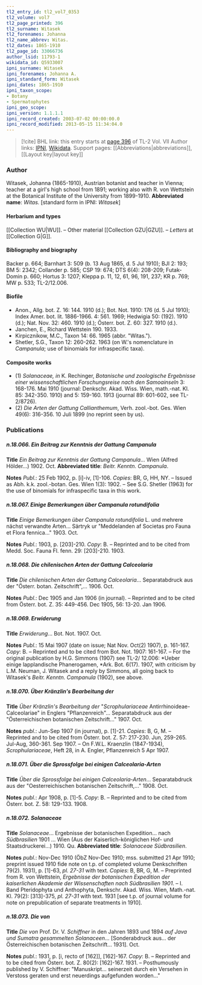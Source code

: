 ```yaml
---
tl2_entry_id: tl2_vol7_0353
tl2_volume: vol7
tl2_page_printed: 396
tl2_surname: Witasek
tl2_forenames: Johanna
tl2_name_abbrev: Witas.
tl2_dates: 1865-1910
tl2_page_id: 33066736
author_lsid: 11793-1
wikidata_id: Q5933007
ipni_surname: Witasek
ipni_forenames: Johanna A.
ipni_standard_form: Witasek
ipni_dates: 1865-1910
ipni_taxon_scope: 
- Botany
- Spermatophytes
ipni_geo_scope: 
ipni_version: 1.1.1.1
ipni_record_created: 2003-07-02 00:00:00.0
ipni_record_modified: 2013-05-15 11:34:04.0
---
```


> [!cite] BHL link: this entry starts at [page 396](https://www.biodiversitylibrary.org/page/33066736) of TL-2 Vol. VII
> Author links: [IPNI](https://www.ipni.org/a/11793-1), [Wikidata](https://www.wikidata.org/wiki/Q5933007). Support pages: [[Abbreviations|abbreviations]], [[Layout key|layout key]]

### Author

Witasek, Johanna (1865-1910), Austrian botanist and teacher in Vienna; teacher at a girl's high school from 1891; working also with R. von Wettstein at the Botanical Institute of the University from 1899-1910. 
**Abbreviated name**: *Witas.* \[standard form in IPNI: *Witasek*\]

#### Herbarium and types

[[Collection WU|WU]]. – Other material [[Collection GZU|GZU]]. – *Letters* at [[Collection G|G]].

#### Bibliography and biography

Backer p. 664; Barnhart 3: 509 (b. 13 Aug 1865, d. 5 Jul 1910); BJI 2: 193; BM 5: 2342; Collander p. 585; CSP 19: 674; DTS 6(4): 208-209; Futak-Domin p. 660; Hortus 3: 1207; Kleppa p. 11, 12, 61, 96, 191, 237; KR p. 769; MW p. 533; TL-2/12.006.

#### Biofile

- Anon., Allg. bot. Z. 16: 144. 1910 (d.); Bot. Not. 1910: 176 (d. 5 Jul 1910); Index Amer. bot. lit. 1886-1966. 4: 561. 1969; Hedwigia 50: (192). 1910 (d.); Nat. Nov. 32: 460. 1910 (d.); Österr. bot. Z. 60: 327. 1910 (d.).
- Janchen, E., Richard Wettstein 190. 1933.
- Kirpicznikow, M.C., Taxon 14: 66. 1965 (abbr. "Witas.").
- Shetler, S.G., Taxon 12: 260-262. 1963 (on W.'s nomenclature in *Campanula*; use of binomials for infraspecific taxa).

#### Composite works

- (1) *Solanaceae, in* K. Rechinger, *Botanische und zoologische Ergebnisse einer wissenschaftlichen Forschungsreise nach den Samoainseln* 3: 168-176. Mai 1910 (journal: Denkschr. Akad. Wiss. Wien, math.-nat. Kl. 85: 342-350. 1910) and 5: 159-160. 1913 (journal 89: 601-602, see TL-2/8726).
- (2) *Die Arten der Gattung Callianthemum*, Verh. zool.-bot. Ges. Wien 49(6): 316-356. 10 Juli 1899 (no reprint seen by us).

### Publications

##### n.18.066. Ein Beitrag zur Kenntnis der Gattung Campanula

**Title**
*Ein Beitrag zur Kenntnis der Gattung Campanula*... Wien (Alfred Hölder...) 1902. Oct.
**Abbreviated title**: *Beitr. Kenntn. Campanula*.

**Notes**
*Publ*.: 25 Feb 1902, p. \[i\]-iv, \[1\]-106. *Copies*: BR, G, HH, NY. – Issued as Abh. k.k. zool.-botan. Ges. Wien 1(3): 1902. – See S.G. Shetler (1963) for the use of binomials for infraspecific taxa in this work.

##### n.18.067. Einige Bemerkungen über Campanula rotundifolia

**Title**
*Einige Bemerkungen über Campanula rotundifolia* L. und mehrere nächst verwandte Arten... Särtryk ur "Meddelanden af Societas pro Fauna et Flora fennica..." 1903. Oct.

**Notes**
*Publ*.: 1903, p. \[203\]-210. *Copy*: B. – Reprinted and to be cited from Medd. Soc. Fauna Fl. fenn. 29: \[203\]-210. 1903.

##### n.18.068. Die chilenischen Arten der Gattung Calceolaria

**Title**
*Die chilenischen Arten der Gattung Calceolaria*... Separatabdruck aus der "Österr. botan. Zeitschrift",... 1906. Oct.

**Notes**
*Publ*.: Dec 1905 and Jan 1906 (in journal). – Reprinted and to be cited from Österr. bot. Z. 35: 449-456. Dec 1905, 56: 13-20. Jan 1906.

##### n.18.069. Erwiderung

**Title**
*Erwiderung*... Bot. Not. 1907. Oct.

**Notes**
*Publ*.: 15 Mai 1907 (date on issue; Nat Nov. Oct(2) 1907), p. 161-167. *Copy*: B. – Reprinted and to be cited from Bot. Not. 1907: 161-167. – For the original publication by H.G. Simmons (1907) see TL-2/ 12.006: *Ueber einige lapplandische Phanerogamen, *Ark. Bot. 6(17). 1907, with criticism by L.M. Neuman, J. Witasek and a reply by Simmons, all going back to Witasek's *Beitr. Kenntn. Campanula* (1902), see above.

##### n.18.070. Über Kränzlin's Bearbeitung der

**Title**
*Über Kränzlin's Bearbeitung der* "*Scrophulariaceae* Antirrhinoideae-Calceolariae" in Englers "Pflanzenreich"... Separatabdruck aus der "Österreichischen botanischen Zeitschrift..." 1907. Oct.

**Notes**
*publ*.: Jun-Sep 1907 (in journal), p. \[1\]-21. *Copies*: B, G, M. – Reprinted and to be cited from Österr. bot. Z. 57: 217-230. Jun, 259-265. Jul-Aug, 360-361. Sep 1907. – On F.W.L. Kraenzlin (1847-1934), *Scrophulariaceae*, Heft 28, in A. Engler, Pflanzenreich 5 Apr 1907.

##### n.18.071. Über die Sprossfolge bei einigen Calceolaria-Arten

**Title**
*Über die Sprossfolge bei einigen Calceolaria-Arten*... Separatabdruck aus der "Oesterreichischen botanischen Zeitschrift,..." 1908. Oct.

**Notes**
*publ*.: Apr 1908, p. \[1\]-5. *Copy*: B. – Reprinted and to be cited from Österr. bot. Z. 58: 129-133. 1908.

##### n.18.072. Solanaceae

**Title**
*Solanaceae*... Ergebnisse der botanischen Expedition... nach *Südbrasilien* 1901 ... Wien (Aus der Kaiserlich-königlichen Hof- und Staatsdruckerei...) 1910. Qu.
**Abbreviated title**: *Solanaceae Südbrasilien*.

**Notes**
*publ*.: Nov-Dec 1910 (ÖbZ Nov-Dec 1910; mss. submitted 21 Apr 1910; preprint issued 1910 fide note on t.p. of completed volume Denkschriften 79(2). 1931), p. \[1\]-63, *pl. 27-31* with text. *Copies*: B, BR, G, M. – Preprinted from R. von Wettstein, *Ergebnisse der botanischen Expedition der kaiserlichen Akademie der Wissenschaften nach Südbrasilien 1901*. – I. Band Pteridophyta und Anthophyta, Denkschr. Akad. Wiss. Wien, Math.-nat. Kl. 79(2): \[313\]-375, *pl. 27-31* with text. 1931 \[see t.p. of journal volume for note on prepublication of separate treatments in 1910\].

##### n.18.073. Die von

**Title**
*Die von* Prof. Dr. V. *Schiffner* in den Jahren 1893 und 1894 *auf Java und Sumatra gesammelten Solanaceen*... \[Sonderabdruck aus... der Österreichischen botanischen Zeitschrift... 1931\]. Oct.

**Notes**
*publ*.: 1931, p. \[i, recto of \[162\]\], \[162\]-167. *Copy*: B. – Reprinted and to be cited from Österr. bot. Z. 80(2): \[162\]-167. 1931. – Posthumously published by V. Schiffner: "Manuskript... seinerzeit durch ein Versehen in Verstoss geraten und erst neuerdings aufgefunden worden..."

